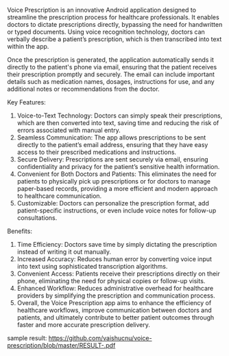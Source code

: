 Voice Prescription is an innovative Android application designed to streamline the prescription process for healthcare professionals. It enables doctors to dictate prescriptions directly, bypassing the need for handwritten or typed documents. Using voice recognition technology, doctors can verbally describe a patient’s prescription, which is then transcribed into text within the app.

Once the prescription is generated, the application automatically sends it directly to the patient's phone via email, ensuring that the patient receives their prescription promptly and securely. The email can include important details such as medication names, dosages, instructions for use, and any additional notes or recommendations from the doctor.

Key Features:

1. Voice-to-Text Technology: Doctors can simply speak their prescriptions, which are then converted into text, saving time and reducing the risk of errors associated with manual entry.
2. Seamless Communication: The app allows prescriptions to be sent directly to the patient’s email address, ensuring that they have easy access to their prescribed medications and instructions.
3. Secure Delivery: Prescriptions are sent securely via email, ensuring confidentiality and privacy for the patient’s sensitive health information.
4. Convenient for Both Doctors and Patients: This eliminates the need for patients to physically pick up prescriptions or for doctors to manage paper-based records, providing a more efficient and modern approach to healthcare communication.
5. Customizable: Doctors can personalize the prescription format, add patient-specific instructions, or even include voice notes for follow-up consultations.

Benefits:
1. Time Efficiency: Doctors save time by simply dictating the prescription instead of writing it out manually.
2. Increased Accuracy: Reduces human error by converting voice input into text using sophisticated transcription algorithms.
3. Convenient Access: Patients receive their prescriptions directly on their phone, eliminating the need for physical copies or follow-up visits.
4. Enhanced Workflow: Reduces administrative overhead for healthcare providers by simplifying the prescription and communication process.
5. Overall, the Voice Prescription app aims to enhance the efficiency of healthcare workflows, improve communication between doctors and patients, and ultimately contribute to better patient outcomes through faster and more accurate prescription delivery.

sample result:
https://github.com/vaishucnu/voice-prescription/blob/master/RESULT-.pdf
